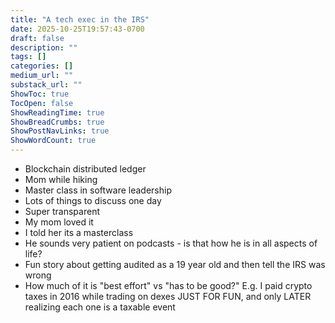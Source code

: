 ```yaml
---
title: "A tech exec in the IRS"
date: 2025-10-25T19:57:43-0700
draft: false
description: ""
tags: []
categories: []
medium_url: ""
substack_url: ""
ShowToc: true
TocOpen: false
ShowReadingTime: true
ShowBreadCrumbs: true
ShowPostNavLinks: true
ShowWordCount: true
---
```


- Blockchain distributed ledger
- Mom while hiking
- Master class in software leadership
- Lots of things to discuss one day
- Super transparent
- My mom loved it
- I told her its a masterclass
- He sounds very patient on podcasts - is that how he is in all aspects of life?
- Fun story about getting audited as a 19 year old and then tell the IRS was wrong
- How much of it is "best effort" vs "has to be good?" E.g. I paid crypto taxes in 2016 while trading on dexes JUST FOR FUN, and only LATER realizing each one is a taxable event
